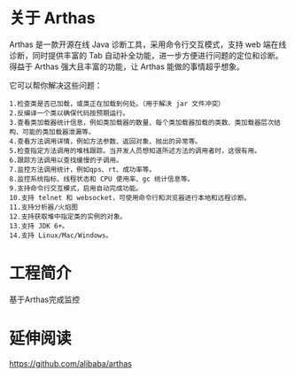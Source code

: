 
# 关于 Arthas
Arthas 是一款开源在线 Java 诊断工具，采用命令行交互模式，支持 web 端在线诊断，同时提供丰富的 Tab 自动补全功能，进一步方便进行问题的定位和诊断。得益于 Arthas 强大且丰富的功能，让 Arthas 能做的事情超乎想象。

它可以帮你解决这些问题：
~~~~
1.检查类是否已加载，或类正在加载到何处。（用于解决 jar 文件冲突）
2.反编译一个类以确保代码按预期运行。
3.查看类加载器统计信息，例如类加载器的数量、每个类加载器加载的类数、类加载器层次结构、可能的类加载器泄漏等。
4.查看方法调用详情，例如方法参数、返回对象、抛出的异常等。
5.检查指定方法调用的堆栈跟踪。当开发人员想知道所述方法的调用者时，这很有用。
6.跟踪方法调用以查找缓慢的子调用。
7.监控方法调用统计，例如qps、rt、成功率等。
8.监控系统指标、线程状态和 CPU 使用率、gc 统计信息等。
9.支持命令行交互模式，启用自动完成功能。
10.支持 telnet 和 websocket，可使用命令行和浏览器进行本地和远程诊断。
11.支持分析器/火焰图
12.支持获取堆中指定类的实例的对象。
13.支持 JDK 6+。
14.支持 Linux/Mac/Windows。
~~~~
# 工程简介
基于Arthas完成监控

# 延伸阅读
https://github.com/alibaba/arthas
